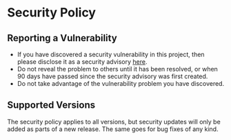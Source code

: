 # Security Policy

## Reporting a Vulnerability

* If you have discovered a security vulnerability in this project, then please disclose it as a security advisory [here](https://github.com/gibbz00/basic-things-demo/security/advisories/new).
* Do not reveal the problem to others until it has been resolved, or when 90 days have passed since the security advisory was first created.
* Do not take advantage of the vulnerability problem you have discovered.

## Supported Versions

The security policy applies to all versions, but security updates will only be added as parts of a new release. The same goes for bug fixes of any kind.
